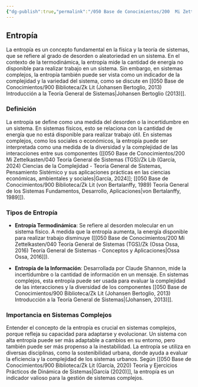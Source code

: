 ```yaml
---
{"dg-publish":true,"permalink":"/050 Base de Conocimientos/200  Mi Zettelkasten/100 Docencia/Org1/2025/Clase 06 Sistemas, Fundamentos, Propiedades, Principios Básicos/Zk Entropía/","tags":["digitalGarden","entropía"]}
---
```


## Entropía

La entropía es un concepto fundamental en la física y la teoría de sistemas, que se refiere al grado de desorden o aleatoriedad en un sistema. En el contexto de la termodinámica, la entropía mide la cantidad de energía no disponible para realizar trabajo en un sistema. Sin embargo, en sistemas complejos, la entropía también puede ser vista como un indicador de la complejidad y la variedad del sistema, como se discute en [[050 Base de Conocimientos/900 Biblioteca/Zk Lit (Johansen Bertoglio, 2013) Introducción a la Teoría General de Sistemas\|Johansen Bertoglio (2013)]].

### Definición

La entropía se define como una medida del desorden o la incertidumbre en un sistema. En sistemas físicos, esto se relaciona con la cantidad de energía que no está disponible para realizar trabajo útil. En sistemas complejos, como los sociales o económicos, la entropía puede ser interpretada como una medida de la diversidad y la complejidad de las interacciones entre sus componentes ([[050 Base de Conocimientos/200  Mi Zettelkasten/040 Teoría General de Sistemas (TGS)/Zk Lib (García, 2024) Ciencias de la Complejidad - Teoría General de Sistemas, Pensamiento Sistémico y sus aplicaciones prácticas en las ciencias económicas, ambientales y sociales\|García, 2024]]; [[050 Base de Conocimientos/900 Biblioteca/Zk Lit (von Bertalanffy, 1989) Teoría General de los Sistemas Fundamentos, Desarrollo, Aplicaciones\|von Bertalanffy, 1989]]).

### Tipos de Entropía

- **Entropía Termodinámica**: Se refiere al desorden molecular en un sistema físico. A medida que la entropía aumenta, la energía disponible para realizar trabajo disminuye ([[050 Base de Conocimientos/200  Mi Zettelkasten/040 Teoría General de Sistemas (TGS)/Zk (Ossa Ossa, 2016) Teoría General de Sistemas -  Conceptos y Aplicaciones\|Ossa Ossa, 2016]]).

- **Entropía de la Información**: Desarrollada por Claude Shannon, mide la incertidumbre o la cantidad de información en un mensaje. En sistemas complejos, esta entropía puede ser usada para evaluar la complejidad de las interacciones y la diversidad de los componentes [[050 Base de Conocimientos/900 Biblioteca/Zk Lit (Johansen Bertoglio, 2013) Introducción a la Teoría General de Sistemas\|(Johansen, 2013)]].

### Importancia en Sistemas Complejos

Entender el concepto de la entropía es crucial en sistemas complejos, porque refleja su capacidad para adaptarse y evolucionar. Un sistema con alta entropía puede ser más adaptable a cambios en su entorno, pero también puede ser más propenso a la inestabilidad. La entropía se utiliza en diversas disciplinas, como la sostenibilidad urbana, donde ayuda a evaluar la eficiencia y la complejidad de los sistemas urbanos. Según [[050 Base de Conocimientos/900 Biblioteca/Zk Lit (García, 2020) Teoría y Ejercicios Prácticos de Dinámica de Sistemas\|García (2020)]], la entropía es un indicador valioso para la gestión de sistemas complejos.